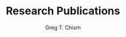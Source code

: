 ---
title: Research Publications
description: |
  My featured publications, each with accompanying PDFs, preprints, data and published research compendium.
author: "Greg T. Chism"
show_post_thumbnail: true
thumbnail_left: true # for list-sidebar only
show_author_byline: true
show_post_date: true
# for listing page layout
layout: list # list, list-sidebar, list-grid

# # for list-sidebar layout
# sidebar: 
#   title: Blog
#   description: |
#     A home for my research publications.
    
#   author: "Greg Chism"
# #   text_link_label: Subscribe via RSS
# #   text_link_url: /index.xml
#   show_sidebar_adunit: true # show ad container

# set up common front matter for all pages inside publication/
cascade:
  author: "Greg T. Chism"
  show_author_byline: true
  show_post_date: true
  show_comments: true # see site config to choose Disqus or Utterances
  # for single-sidebar layout
  sidebar:
    text_link_label: View recent posts
    text_link_url: /publications/
    show_sidebar_adunit: false # show ad container
---